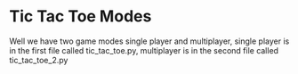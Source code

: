# Tic Tac Toe Modes

Well we have two game modes single player and multiplayer, single player is in the first file called tic_tac_toe.py, multiplayer is in the second file called tic_tac_toe_2.py